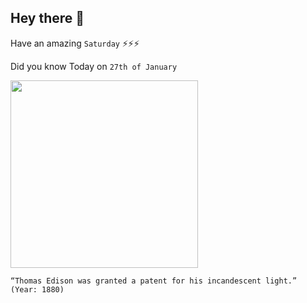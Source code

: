 ## Hey there 👋
Have an amazing `Saturday` ⚡⚡⚡

Did you know Today on `27th of January`
 
 [<img src="https://upload.wikimedia.org/wikipedia/commons/thumb/4/45/Light_bulb_Edison_2.jpg/1280px-Light_bulb_Edison_2.jpg" width="300" />](https://www.archives.gov/historical-docs/edisons-light-bulb-patent#:~:text=On%20January%2027%2C%201880%2C%20Thomas,domestic%20use%20of%20electric%20light.) 
 ```
“Thomas Edison was granted a patent for his incandescent light.” (Year: 1880)
```
